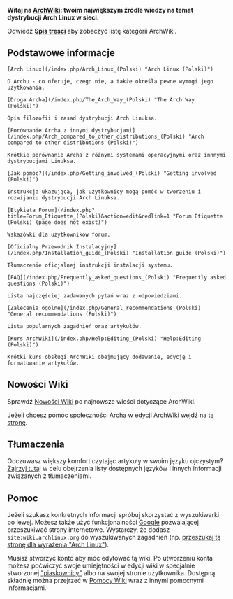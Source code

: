 **Witaj na [ArchWiki](/index.php/AboutWiki "AboutWiki"): twoim największym źródle wiedzy na temat dystrybucji Arch Linux w sieci.**

Odwiedź **[Spis treści](/index.php/Table_of_contents_(Polski) "Table of contents (Polski)")** aby zobaczyć listę kategorii ArchWiki.

## Podstawowe informacje

	[Arch Linux](/index.php/Arch_Linux_(Polski) "Arch Linux (Polski)")

	O Archu - co oferuje, czego nie, a także określa pewne wymogi jego użytkowania.

	[Droga Archa](/index.php/The_Arch_Way_(Polski) "The Arch Way (Polski)")

	Opis filozofii i zasad dystrybucji Arch Linuksa.

	[Porównanie Archa z innymi dystrybucjami](/index.php/Arch_compared_to_other_distributions_(Polski) "Arch compared to other distributions (Polski)")

	Krótkie porównanie Archa z różnymi systemami operacyjnymi oraz innnymi dystrybucjami Linuksa.

	[Jak pomóc?](/index.php/Getting_involved_(Polski) "Getting involved (Polski)")

	Instrukcja ukazująca, jak użytkownicy mogą pomóc w tworzeniu i rozwijaniu dystrybucji Arch Linuksa.

	[Etykieta Forum](/index.php?title=Forum_Etiquette_(Polski)&action=edit&redlink=1 "Forum Etiquette (Polski) (page does not exist)")

	Wskazówki dla użytkowników forum.

	[Oficialny Przewodnik Instalacyjny](/index.php/Installation_guide_(Polski) "Installation guide (Polski)")

	Tłumaczenie oficjalnej instrukcji instalacji systemu.

	[FAQ](/index.php/Frequently_asked_questions_(Polski) "Frequently asked questions (Polski)")

	Lista najczęściej zadawanych pytań wraz z odpowiedziami.

	[Zalecenia ogólne](/index.php/General_recommendations_(Polski) "General recommendations (Polski)")

	Lista popularnych zagadnień oraz artykułów.

	[Kurs ArchWiki](/index.php/Help:Editing_(Polski) "Help:Editing (Polski)")

	Krótki kurs obsługi ArchWiki obejmujący dodawanie, edycję i formatowanie artykułów.

## Nowości Wiki

Sprawdź [Nowości Wiki](/index.php?title=Wiki_News_(Polski)&action=edit&redlink=1 "Wiki News (Polski) (page does not exist)") po najnowsze wieści dotyczące ArchWiki.

Jeżeli chcesz pomóc społeczności Archa w edycji ArchWiki wejdź na tą [stronę](/index.php/Getting_involved_(Polski)#Wiki "Getting involved (Polski)").

## Tłumaczenia

Odczuwasz większy komfort czytając artykuły w swoim języku ojczystym? [Zajrzyj tutaj](/index.php?title=Help:I18n_(Polski)&action=edit&redlink=1 "Help:I18n (Polski) (page does not exist)") w celu obejrzenia listy dostępnych języków i innych informacji związanych z tłumaczeniami.

## Pomoc

Jeżeli szukasz konkretnych informacji spróbuj skorzystać z wyszukiwarki po lewej. Możesz także użyć funkcjonalności [Google](http://www.google.com/) pozwalającej przeszukiwać strony internetowe. Wystarczy, że dodasz `site:wiki.archlinux.org` do wyszukiwanych zagadnień (np. [przeszukaj tą stronę dla wyrażenia "Arch Linux"](http://www.lmgtfy.com/?q=Arch+Linux+site%3Awiki.archlinux.org)).

Musisz stworzyć konto aby móc edytować tą wiki. Po utworzeniu konta możesz poćwiczyć swoje umiejętności w edycji wiki w specjalnie stworzonej ["piaskownicy"](/index.php/Sandbox "Sandbox") albo na swojej stronie użytkownika. Dostępną składnię można przejrzeć w [Pomocy Wiki](/index.php/Category:Help_(Polski) "Category:Help (Polski)") wraz z innymi pomocnymi informacjami.